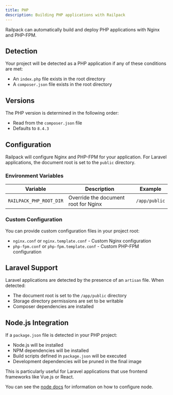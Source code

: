 ```yaml
---
title: PHP
description: Building PHP applications with Railpack
---
```


Railpack can automatically build and deploy PHP applications with Nginx and
PHP-FPM.

## Detection

Your project will be detected as a PHP application if any of these
conditions are met:

- An `index.php` file exists in the root directory
- A `composer.json` file exists in the root directory

## Versions

The PHP version is determined in the following order:

- Read from the `composer.json` file
- Defaults to `8.4.3`

## Configuration

Railpack will configure Nginx and PHP-FPM for your application.
For Laravel applications, the document root is set to the `public`
directory.

### Environment Variables

| Variable                | Description                          | Example       |
| ----------------------- | ------------------------------------ | ------------- |
| `RAILPACK_PHP_ROOT_DIR` | Override the document root for Nginx | `/app/public` |

### Custom Configuration

You can provide custom configuration files in your project root:

- `nginx.conf` or `nginx.template.conf` - Custom Nginx configuration
- `php-fpm.conf` or `php-fpm.template.conf` - Custom PHP-FPM configuration

## Laravel Support

Laravel applications are detected by the presence of an `artisan`
file. When detected:

- The document root is set to the `/app/public` directory
- Storage directory permissions are set to be writable
- Composer dependencies are installed

## Node.js Integration

If a `package.json` file is detected in your PHP project:

- Node.js will be installed
- NPM dependencies will be installed
- Build scripts defined in `package.json` will be executed
- Development dependencies will be pruned in the final image

This is particularly useful for Laravel applications that use frontend
frameworks like Vue.js or React.

You can see the [node docs](/languages/node) for information on how to
configure node.
